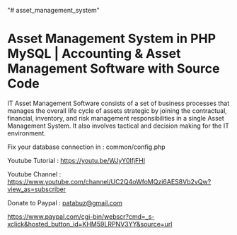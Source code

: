 "# asset_management_system" 

Asset Management System in PHP MySQL | Accounting & Asset Management Software with Source Code
===============================================================================================

IT Asset Management Software consists of a set of business processes that manages the overall life cycle of assets strategic by joining the contractual, financial, inventory, and risk management responsibilities in a single Asset Management System. It also involves tactical and decision making for the IT environment.

Fix your database connection in : common/config.php


Youtube Tutorial : https://youtu.be/WJyY0lfjFHI

Youtube Channel : https://www.youtube.com/channel/UC2Q4oWfoMQzi6AES8Vb2vQw?view_as=subscriber

Donate to Paypal : patabuz@gmail.com

https://www.paypal.com/cgi-bin/webscr?cmd=_s-xclick&hosted_button_id=KHM59LRPNV3YY&source=url

